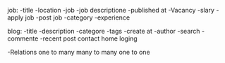 job:
    -title 
    -location
    -job
    -job descriptione
    -published at
    -Vacancy
    -slary
    -apply job
    -post job
    -category
    -experience

blog:
    -title
    -description
    -categore
    -tags
    -create at
    -author
    -search
    -commente
    -recent post
contact
home
loging


-Relations
    one to many
    many to many
    one to one 

























